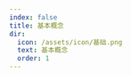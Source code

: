 ```yaml
---
index: false
title: 基本概念
dir:
  icon: /assets/icon/基础.png
  text: 基本概念
  order: 1
---
```


<Catalog/>